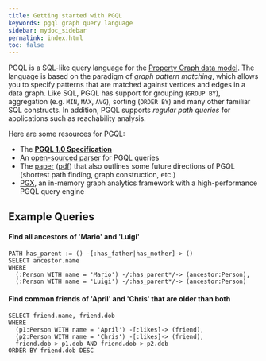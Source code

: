 ```yaml
---
title: Getting started with PGQL
keywords: pgql graph query language
sidebar: mydoc_sidebar
permalink: index.html
toc: false
---
```


PGQL is a SQL-like query language for the [Property Graph data model](https://github.com/tinkerpop/blueprints/wiki/Property-Graph-Model).
The language is based on the paradigm of _graph pattern matching_, which allows you to specify patterns that are matched against vertices and edges in a data graph.
Like SQL, PGQL has support for grouping (`GROUP BY`), aggregation (e.g. `MIN`, `MAX`, `AVG`), sorting (`ORDER BY`) and many other familiar SQL constructs.
In addition, PGQL supports _regular path queries_ for applications such as reachability analysis.

Here are some resources for PGQL:

 - The [**PGQL 1.0 Specification**](pgql-1.0-specification.html)
 - An [open-sourced parser](https://github.com/oracle/pgql-lang) for PGQL queries
 - The [paper](http://dl.acm.org/citation.cfm?id=2960421) ([pdf](http://event.cwi.nl/grades/2016/07-VanRest.pdf)) that also outlines some future directions of PGQL
   (shortest path finding, graph construction, etc.)
 - [PGX](http://www.oracle.com/technetwork/oracle-labs/parallel-graph-analytics/overview/index.html), an in-memory graph analytics framework with a high-performance PGQL query engine 

## Example Queries

#### Find all ancestors of 'Mario' and 'Luigi' 

```
PATH has_parent := () -[:has_father|has_mother]-> ()
SELECT ancestor.name
WHERE
  (:Person WITH name = 'Mario') -/:has_parent*/-> (ancestor:Person),
  (:Person WITH name = 'Luigi') -/:has_parent*/-> (ancestor:Person)
```

#### Find common friends of 'April' and 'Chris' that are older than both 

```
SELECT friend.name, friend.dob
WHERE
  (p1:Person WITH name = 'April') -[:likes]-> (friend),
  (p2:Person WITH name = 'Chris') -[:likes]-> (friend),
  friend.dob > p1.dob AND friend.dob > p2.dob
ORDER BY friend.dob DESC
```
